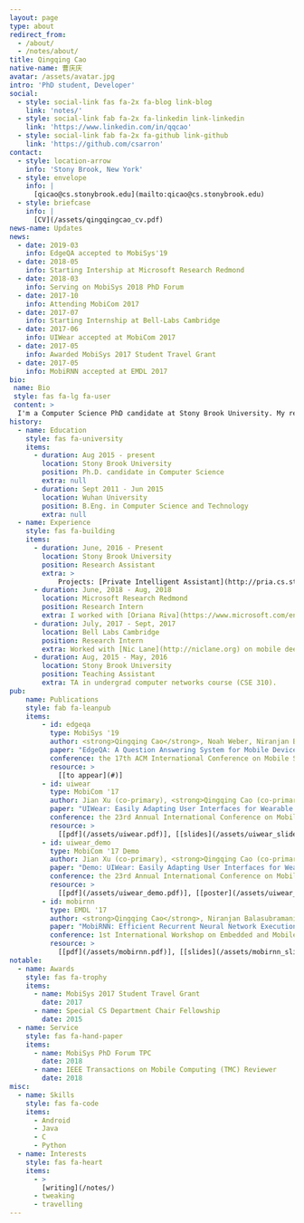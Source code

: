 ```yaml
---
layout: page
type: about
redirect_from: 
  - /about/
  - /notes/about/
title: Qingqing Cao
native-name: 曹庆庆
avatar: /assets/avatar.jpg
intro: 'PhD student, Developer'
social:
  - style: social-link fas fa-2x fa-blog link-blog
    link: 'notes/'
  - style: social-link fab fa-2x fa-linkedin link-linkedin
    link: 'https://www.linkedin.com/in/qqcao'
  - style: social-link fab fa-2x fa-github link-github
    link: 'https://github.com/csarron'
contact:
  - style: location-arrow
    info: 'Stony Brook, New York'
  - style: envelope
    info: |
      [qicao@cs.stonybrook.edu](mailto:qicao@cs.stonybrook.edu)
  - style: briefcase
    info: |
      [CV](/assets/qingqingcao_cv.pdf)
news-name: Updates
news:
  - date: 2019-03
    info: EdgeQA accepted to MobiSys'19
  - date: 2018-05
    info: Starting Intership at Microsoft Research Redmond
  - date: 2018-03
    info: Serving on MobiSys 2018 PhD Forum
  - date: 2017-10
    info: Attending MobiCom 2017
  - date: 2017-07
    info: Starting Internship at Bell-Labs Cambridge
  - date: 2017-06
    info: UIWear accepted at MobiCom 2017
  - date: 2017-05
    info: Awarded MobiSys 2017 Student Travel Grant
  - date: 2017-05
    info: MobiRNN accepted at EMDL 2017
bio: 
 name: Bio
 style: fas fa-lg fa-user
 content: >
  I'm a Computer Science PhD candidate at Stony Brook University. My research interests are NLP applications, mobile systems and edge computing. More recently, I study deep learning applications (question answering, machine translation, conversational bots etc.), systems (DL frameworks like TensorFlow, PyTorch) and hardware (mobile GPUs, accelerators such as [Movidis NCS](https://developer.movidius.com/) and [Edge TPU](https://aiyprojects.withgoogle.com/edge-tpu/)). I'm a member of [NetSys Lab](https://netsys.cs.stonybrook.edu/) directed by Prof. [Aruna Balasubramanian](http://www3.cs.stonybrook.edu/~arunab/index.html). I also work closely with Prof. [Niranjan Balasubramanian](http://www3.cs.stonybrook.edu/~niranjan/index.html).
history:
  - name: Education
    style: fas fa-university
    items:
      - duration: Aug 2015 - present
        location: Stony Brook University
        position: Ph.D. candidate in Computer Science
        extra: null
      - duration: Sept 2011 - Jun 2015
        location: Wuhan University
        position: B.Eng. in Computer Science and Technology
        extra: null        
  - name: Experience
    style: fas fa-building
    items:
      - duration: June, 2016 - Present
        location: Stony Brook University
        position: Research Assistant
        extra: >
            Projects: [Private Intelligent Assistant](http://pria.cs.stonybrook.edu/), [UIWear](http://sbuwear.cs.stonybrook.edu/).
      - duration: June, 2018 - Aug, 2018
        location: Microsoft Research Redmond
        position: Research Intern
        extra: I worked with [Oriana Riva](https://www.microsoft.com/en-us/research/people/oriana/) to build APIs for bot applications at scale.
      - duration: July, 2017 - Sept, 2017
        location: Bell Labs Cambridge
        position: Research Intern 
        extra: Worked with [Nic Lane](http://niclane.org) on mobile deep learning projects.
      - duration: Aug, 2015 - May, 2016
        location: Stony Brook University
        position: Teaching Assistant
        extra: TA in undergrad computer networks course (CSE 310).
pub:
    name: Publications
    style: fab fa-leanpub
    items:
        - id: edgeqa
          type: MobiSys '19
          author: <strong>Qingqing Cao</strong>, Noah Weber, Niranjan Balasubramanian, and Aruna Balasubramanian.
          paper: "EdgeQA: A Question Answering System for Mobile Devices"
          conference: the 17th ACM International Conference on Mobile Systems, Applications, and Services.
          resource: >
            [[to appear](#)]
        - id: uiwear
          type: MobiCom '17
          author: Jian Xu (co-primary), <strong>Qingqing Cao (co-primary)</strong>, Aditya Prakash, Aruna Balasubramanian, and Don Porter.
          paper: "UIWear: Easily Adapting User Interfaces for Wearable Devices"
          conference: the 23rd Annual International Conference on Mobile Computing and Networking.
          resource: >
            [[pdf](/assets/uiwear.pdf)], [[slides](/assets/uiwear_slides.pptx)], [[code](https://github.com/SBUNetSys/UIWear)]
        - id: uiwear_demo
          type: MobiCom '17 Demo
          author: Jian Xu (co-primary), <strong>Qingqing Cao (co-primary)</strong>, Aditya Prakash, Aruna Balasubramanian, and Don Porter.
          paper: "Demo: UIWear: Easily Adapting User Interfaces for Wearable Devices"
          conference: the 23rd Annual International Conference on Mobile Computing and Networking.
          resource: >
            [[pdf](/assets/uiwear_demo.pdf)], [[poster](/assets/uiwear_poster.pdf)], [[video](https://youtu.be/YEQ3HNeQnts)]
        - id: mobirnn
          type: EMDL '17
          author: <strong>Qingqing Cao</strong>, Niranjan Balasubramanian, Aruna Balasubramanian.
          paper: "MobiRNN: Efficient Recurrent Neural Network Execution on Mobile GPU"
          conference: 1st International Workshop on Embedded and Mobile Deep Learning.
          resource: >
            [[pdf](/assets/mobirnn.pdf)], [[slides](/assets/mobirnn_slides.pptx)], [[code](https://github.com/SBUNetSys/MobiRNN-EMDL17)]
notable:
  - name: Awards
    style: fas fa-trophy
    items:
      - name: MobiSys 2017 Student Travel Grant
        date: 2017
      - name: Special CS Department Chair Fellowship
        date: 2015
  - name: Service
    style: fas fa-hand-paper
    items:
      - name: MobiSys PhD Forum TPC
        date: 2018
      - name: IEEE Transactions on Mobile Computing (TMC) Reviewer
        date: 2018
misc:
  - name: Skills
    style: fas fa-code
    items:
      - Android
      - Java
      - C
      - Python      
  - name: Interests
    style: fas fa-heart
    items:
      - >
        [writing](/notes/)
      - tweaking
      - travelling
---
```

